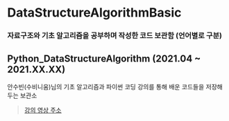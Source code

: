 # DataStructureAlgorithmBasic
### 자료구조와 기초 알고리즘을 공부하며 작성한 코드 보관함 (언어별로 구분)

## Python_DataStructureAlgorithm (2021.04 ~ 2021.XX.XX)
안수빈(수비니움)님의 기초 알고리즘과 파이썬 코딩 강의를 통해 배운 코드들을 저장해두는 보관소
> [강의 영상 주소](https://youtube.com/playlist?list=PL9mhQYIlKEhfg0aLdaO04wYUovLMXY4DU, "")
